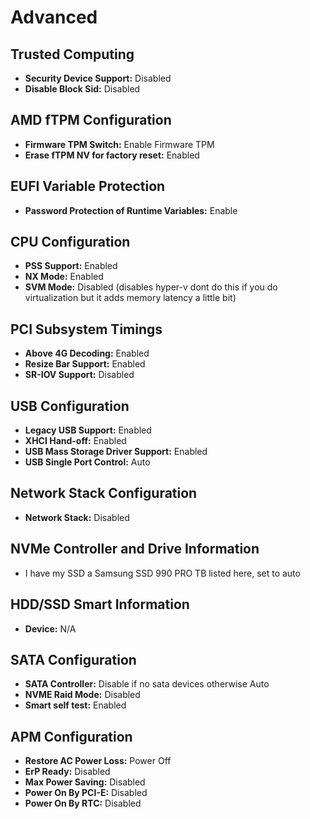 # Advanced

## Trusted Computing
- **Security Device Support:** Disabled
- **Disable Block Sid:** Disabled

## AMD fTPM Configuration
- **Firmware TPM Switch:** Enable Firmware TPM
- **Erase fTPM NV for factory reset:** Enabled

## EUFI Variable Protection
- **Password Protection of Runtime Variables:** Enable

## CPU Configuration
- **PSS Support:** Enabled
- **NX Mode:** Enabled
- **SVM Mode:** Disabled (disables hyper-v dont do this if you do virtualization but it adds memory latency a little bit)

## PCI Subsystem Timings
- **Above 4G Decoding:** Enabled
- **Resize Bar Support:** Enabled
- **SR-IOV Support:** Disabled

## USB Configuration
- **Legacy USB Support:** Enabled
- **XHCI Hand-off:** Enabled
- **USB Mass Storage Driver Support:** Enabled
- **USB Single Port Control:** Auto

## Network Stack Configuration
- **Network Stack:** Disabled

## NVMe Controller and Drive Information
- I have my SSD a Samsung SSD 990 PRO TB listed here, set to auto

## HDD/SSD Smart Information
- **Device:** N/A

## SATA Configuration
- **SATA Controller:** Disable if no sata devices otherwise Auto
- **NVME Raid Mode:** Disabled
- **Smart self test:** Enabled

## APM Configuration
- **Restore AC Power Loss:** Power Off
- **ErP Ready:** Disabled
- **Max Power Saving:** Disabled
- **Power On By PCI-E:** Disabled
- **Power On By RTC:** Disabled
